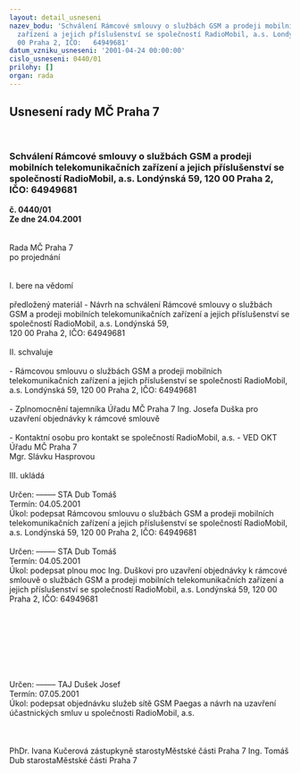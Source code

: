```yaml
---
layout: detail_usneseni
nazev_bodu: 'Schválení Rámcové smlouvy o službách GSM a prodeji mobilních telekomunikačních
  zařízení a jejich příslušenství se společností RadioMobil, a.s. Londýnská 59, 120
  00 Praha 2, IČO:   64949681'
datum_vzniku_usneseni: '2001-04-24 00:00:00'
cislo_usneseni: 0440/01
prilohy: []
organ: rada
---
```

<div id="ucUsn_pList" class="usn">
	<span><h2>Usnesení rady MČ Praha 7 </h2>
<br></span><div class="standBody">
<span><h3>Schválení Rámcové smlouvy o službách GSM a prodeji mobilních telekomunikačních zařízení a jejich příslušenství se společností RadioMobil, a.s. Londýnská 59, 120 00 Praha 2, IČO:   64949681</h3></span><div class="center">
		<strong>č. 0440/01</strong><br>
	</div>
<div class="center">
		<strong>Ze dne 24.04.2001</strong><br><br>
	</div>
<br>Rada MČ Praha 7<br>po projednání<br><br><br>I.	bere na vědomí<br><br> předložený materiál - Návrh  na schválení Rámcové smlouvy o službách GSM a prodeji mobilních telekomunikačních zařízení a jejich příslušenství se společností RadioMobil, a.s. Londýnská 59, <br>120 00 Praha 2, IČO: 64949681<br><br>II.	schvaluje <br><br>- Rámcovou smlouvu o službách GSM a prodeji mobilních telekomunikačních zařízení a jejich příslušenství se společností RadioMobil, a.s. Londýnská 59, 120 00 Praha 2, IČO: 64949681<br><br>- Zplnomocnění tajemníka Úřadu MČ Praha 7 Ing. Josefa Duška  pro uzavření objednávky k rámcové smlouvě<br><br>- Kontaktní osobu pro kontakt se společností RadioMobil, a.s. - VED OKT Úřadu MČ Praha 7<br> Mgr. Slávku Hasprovou<br><br>III.	ukládá <br><br> Určen:	–––––	STA Dub Tomáš<br>Termín: 04.05.2001<br>Úkol:	podepsat Rámcovou smlouvu o službách GSM a prodeji mobilních telekomunikačních zařízení a jejich příslušenství se společností RadioMobil, a.s. Londýnská 59, 120 00 Praha 2, IČO: 64949681       <br> <br> Určen:	–––––	STA Dub Tomáš<br>Termín: 04.05.2001<br>Úkol:	podepsat plnou moc Ing. Duškovi pro uzavření objednávky k rámcové smlouvě o službách GSM a prodeji mobilních telekomunikačních zařízení a jejich příslušenství se společností RadioMobil, a.s. Londýnská 59, 120 00 Praha 2, IČO: 64949681       <br> <br><br><br><br><br><br><br><br> Určen:	–––––	TAJ Dušek Josef<br>Termín: 07.05.2001<br>Úkol:	podepsat  objednávku služeb sítě GSM Paegas a návrh na uzavření účastnických smluv u společnosti RadioMobil, a.s.<br> <br><br> 	<br>PhDr. Ivana Kučerová zástupkyně starostyMěstské části Praha 7	Ing. Tomáš Dub starostaMěstské části Praha 7<br>	<br><br>
</div>
</div>